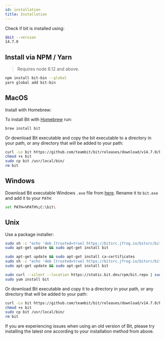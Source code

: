 ```yaml
---
id: installation
title: Installation
---
```


Check if bit is installed using:

```bash
$bit --version
14.7.0
```

## Install via NPM / Yarn

> Requires node 8.12 and above.

```bash
npm install bit-bin --global
yarn global add bit-bin  
```

## MacOS

Install with Homebrew:

To install Bit with [Homebrew](https://brew.sh) run:

```sh
brew install bit
```

Or download Bit executable and copy the bit executable to a directory in your path, or any directory that will be added to your path:

```sh
curl -Lo bit https://github.com/teambit/bit/releases/download/v14.7.0/bit-bin-macos  
chmod +x bit
sudo cp bit /usr/local/bin/  
rm bit
```

## Windows

Download Bit executable Windows `.exe` file from [here](https://github.com/teambit/bit/releases/download/v14.7.0/bit-bin-win.exe). Rename it to `bit.exe` and add it to your `PATH`:

```sh
set PATH=%PATH%;C:\bit\
```

## Unix

Use a package installer:

<!--DOCUSAURUS_CODE_TABS-->
<!--Debian-->

```sh
sudo sh -c "echo 'deb [trusted=true] https://bitsrc.jfrog.io/bitsrc/bit-deb all stable' >> /etc/apt/sources.list"
sudo apt-get update && sudo apt-get install bit
```

<!--Ubuntu-->

```sh
sudo apt-get update && sudo apt-get install ca-certificates
sudo sh -c "echo 'deb [trusted=true] https://bitsrc.jfrog.io/bitsrc/bit-deb all stable' >> /etc/apt/sources.list"
sudo apt-get update && sudo apt-get install bit
```

<!--CentOS / Fedora / RHEL-->

```sh
sudo curl --silent --location https://static.bit.dev/rpm/bit.repo | sudo tee /etc/yum.repos.d/bit.repo
sudo yum install bit
```
<!--END_DOCUSAURUS_CODE_TABS-->

Or download Bit executable and copy it to a directory in your path, or any directory that will be added to your path:

```sh
curl -Lo bit https://github.com/teambit/bit/releases/download/v14.7.0/bit-bin-linux
chmod +x bit
sudo cp bit /usr/local/bin/  
rm bit
```

If you are experiencing issues when using an old version of Bit, please try installing the latest one according to your installation method from above.
